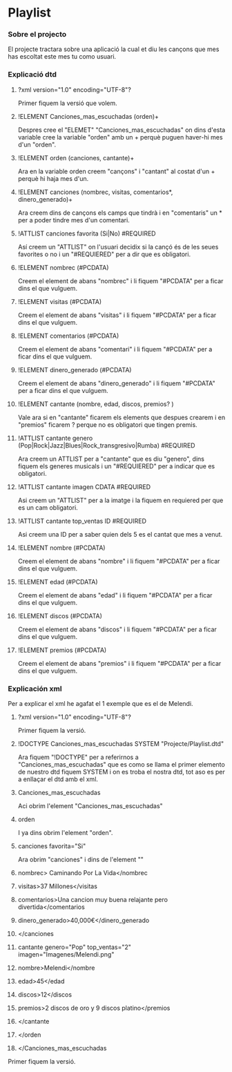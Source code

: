 # Playlist
### **Sobre el projecto**
El projecte tractara sobre una aplicació la cual et diu les cançons que mes has escoltat este mes tu como usuari.

### **Explicació dtd**
1. ?xml version="1.0" encoding="UTF-8"?
   
    Primer fiquem la versió que volem.
3. !ELEMENT Canciones_mas_escuchadas (orden)+
   
    Despres cree el "ELEMET" "Canciones_mas_escuchadas" on dins d'esta variable cree la variable "orden" amb un + perquè puguen haver-hi mes d'un "orden".
4. !ELEMENT orden (canciones, cantante)+

     Ara en la variable orden creem "cançons" i "cantant" al costat d'un + perquè hi haja mes d'un.
5. !ELEMENT canciones (nombrec, visitas, comentarios*, dinero_generado)+

    Ara creem dins de cançons els camps que tindrà i en "comentaris" un * per a poder tindre mes d'un comentari.
6. !ATTLIST canciones favorita (Si|No) #REQUIRED
   
     Así creem un "ATTLIST" on l'usuari decidix si la cançó és de les seues favorites o no i un "#REQUIERED" per a dir que es obligatori.
8. !ELEMENT nombrec (#PCDATA)

    Creem el element de abans "nombrec" i li fiquem "#PCDATA" per a ficar dins el que vulguem.
9. !ELEMENT visitas (#PCDATA)

   Creem el element de abans "visitas" i li fiquem "#PCDATA" per a ficar dins el que vulguem.
10. !ELEMENT comentarios (#PCDATA)

    Creem el element de abans "comentari" i li fiquem "#PCDATA" per a ficar dins el que vulguem.
11. !ELEMENT dinero_generado (#PCDATA)

    Creem el element de abans "dinero_generado" i li fiquem "#PCDATA" per a ficar dins el que vulguem.
12. !ELEMENT cantante (nombre, edad, discos, premios? )

    Vale ara si en "cantante" ficarem els elements que despues crearem i en "premios" ficarem ? perque no es obligatori que tingen premis.
13. !ATTLIST cantante genero (Pop|Rock|Jazz|Blues|Rock_transgresivo|Rumba) #REQUIRED

    Ara creem un ATTLIST per a "cantante" que es diu "genero", dins fiquem els generes musicals i un "#REQUIERED" per a indicar que es obligatori.
14. !ATTLIST cantante imagen CDATA #REQUIRED

    Asi creem un "ATTLIST" per a la imatge i la fiquem en requiered per que es un cam obligatori. 
15. !ATTLIST cantante top_ventas ID #REQUIRED

    Asi creem una ID per a saber quien dels 5 es el cantat que mes a venut.  
16. !ELEMENT nombre (#PCDATA)

    Creem el element de abans "nombre" i li fiquem "#PCDATA" per a ficar dins el que vulguem. 
17. !ELEMENT edad (#PCDATA)

    Creem el element de abans "edad" i li fiquem "#PCDATA" per a ficar dins el que vulguem.
18. !ELEMENT discos (#PCDATA)
    
    Creem el element de abans "discos" i li fiquem "#PCDATA" per a ficar dins el que vulguem.
19. !ELEMENT premios (#PCDATA)
    
    Creem el element de abans "premios" i li fiquem "#PCDATA" per a ficar dins el que vulguem. 

### **Explicación xml**
Per a explicar el xml he agafat el 1 exemple que es el de Melendi.

1. ?xml version="1.0" encoding="UTF-8"?

   Primer fiquem la versió.
2. !DOCTYPE Canciones_mas_escuchadas SYSTEM "Projecte/Playlist.dtd"

   Ara fiquem "!DOCTYPE" per a referirnos a "Canciones_mas_escuchadas" que es como se llama el primer elemento de nuestro dtd fiquem SYSTEM i on es troba el nostra dtd, tot aso es per a enllaçar el dtd amb el xml.
3. Canciones_mas_escuchadas
   
   Aci obrim l'element "Canciones_mas_escuchadas" 
4. orden

   I ya dins obrim l'element "orden".
5. canciones favorita="Si"

   Ara obrim "canciones" i dins de l'element "" 
6. nombrec> Caminando Por La Vida</nombrec

    
7. visitas>37 Millones</visitas

   
8. comentarios>Una cancion muy buena relajante pero divertida</comentarios

    
9. dinero_generado>40,000€</dinero_generado
    
10. </canciones
    
11. cantante genero="Pop" top_ventas="2" imagen="Imagenes/Melendi.png"
    
12. nombre>Melendi</nombre

    
13. edad>45</edad

    
14. discos>12</discos

    
15. premios>2 discos de oro y 9 discos platino</premios

    
16. </cantante

    
17. </orden

    
18. </Canciones_mas_escuchadas

    

Primer fiquem la versió.

